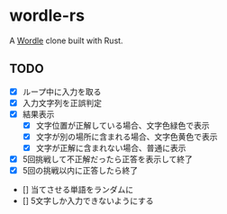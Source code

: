 # wordle-rs

A [Wordle](https://www.powerlanguage.co.uk/wordle/) clone built with Rust.

## TODO

- [x] ループ中に入力を取る
- [x] 入力文字列を正誤判定
- [x] 結果表示
  - [x] 文字位置が正解している場合、文字色緑色で表示
  - [x] 文字が別の場所に含まれる場合、文字色黄色で表示
  - [x] 文字が正解に含まれない場合、普通に表示
- [x] 5回挑戦して不正解だったら正答を表示して終了
- [x] 5回の挑戦以内に正答したら終了
- [] 当てさせる単語をランダムに
- [] 5文字しか入力できないようにする